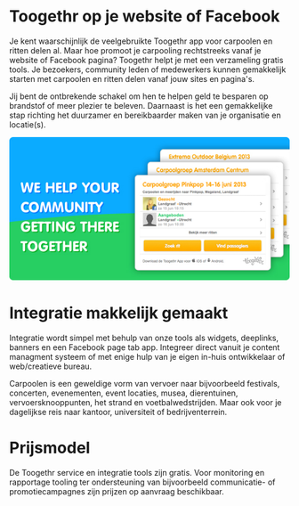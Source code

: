 # Toogethr op je website of Facebook

Je kent waarschijnlijk de veelgebruikte Toogethr app voor carpoolen en ritten delen al. Maar hoe promoot je carpooling rechtstreeks vanaf je website of Facebook pagina? Toogethr helpt je met een verzameling gratis tools. Je bezoekers, community leden of medewerkers kunnen gemakkelijk starten met carpoolen en ritten delen vanaf jouw sites en pagina's.

Jij bent de ontbrekende schakel om hen te helpen geld te besparen op brandstof of meer plezier te beleven. Daarnaast is het een gemakkelijke stap richting het duurzamer en bereikbaarder maken van je organisatie en locatie(s).

![integrate](static/img/header-developer-3.jpg)

# Integratie makkelijk gemaakt

Integratie wordt simpel met behulp van onze tools als widgets, deeplinks, banners en een Facebook page tab app. Integreer direct vanuit je content managment systeem of met enige hulp van je eigen in-huis ontwikkelaar of web/creatieve bureau.

Carpoolen is een geweldige vorm van vervoer naar bijvoorbeeld festivals, concerten, evenementen, event locaties, musea, dierentuinen, vervoersknooppunten, het strand en voetbalwedstrijden. Maar ook voor je dagelijkse reis naar kantoor, universiteit of bedrijventerrein.

# Prijsmodel

De Toogethr service en integratie tools zijn gratis. Voor monitoring en rapportage tooling ter ondersteuning van bijvoorbeeld communicatie- of promotiecampagnes zijn prijzen op aanvraag beschikbaar.  
